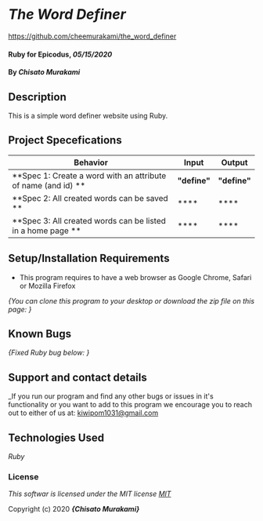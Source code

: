 # _The Word Definer_

https://github.com/cheemurakami/the_word_definer

#### Ruby for Epicodus, _05/15/2020_

#### By _**Chisato Murakami**_

## Description
This is a simple word definer website using Ruby.

## Project Specefications

|  Behavior                 |  Input  | Output
|---------------------------|---------|-------
| **Spec 1: Create a word with an attribute of name (and id) **| **"define"** | **"define"**
| **Spec 2: All created words can be saved **| **** | ****
| **Spec 3: All created words can be listed in a home page **| **** | ****



## Setup/Installation Requirements

* This program requires to have a web browser as Google Chrome, Safari or Mozilla Firefox

_{You can clone this program to your desktop or download the zip file on this page: }_

## Known Bugs

_{Fixed Ruby bug below:
  }_

## Support and contact details

_If you run our program and find any other bugs or issues in it's functionality or you want to add to this program we encourage you to reach out to either of us at: kiwipom1031@gmail.com

## Technologies Used

_Ruby_

### License

*This softwar is licensed under the MIT license [MIT](https://en.wikipedia.org/wiki/MIT_License)*

Copyright (c) 2020 **_{Chisato Murakami}_**
